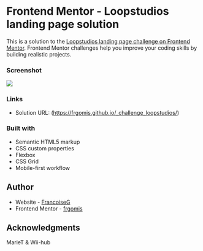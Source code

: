 # Frontend Mentor - Loopstudios landing page solution

This is a solution to the [Loopstudios landing page challenge on Frontend Mentor](https://www.frontendmentor.io/challenges/loopstudios-landing-page-N88J5Onjw). Frontend Mentor challenges help you improve your coding skills by building realistic projects. 


### Screenshot

![](public/image/myScreenshot.jpg)


### Links

- Solution URL: (https://frgomis.github.io/_challenge_loopstudios/)


### Built with

- Semantic HTML5 markup
- CSS custom properties
- Flexbox
- CSS Grid
- Mobile-first workflow

## Author

- Website - [FrancoiseG](https://www.francoiseg.alwaysdata.net)
- Frontend Mentor - [frgomis](https://www.frontendmentor.io/profile/yourusername)

## Acknowledgments
MarieT & Wii-hub 